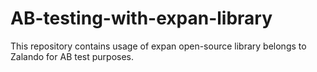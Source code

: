# AB-testing-with-expan-library
This repository contains usage of  expan  open-source library belongs to Zalando for AB test purposes.
